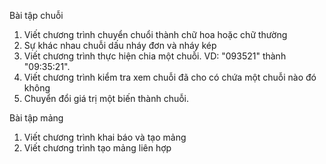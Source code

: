 Bài tập chuỗi
1) Viết chương trình chuyển chuổi thành chữ hoa hoặc chữ thường
2) Sự khác nhau chuỗi dấu nháy đơn và nháy kép
3) Viết chương trình thực hiện chia một chuỗi. VD: "093521" thành "09:35:21".
4) Viết chương trình kiểm tra xem chuỗi đã cho có chứa một chuỗi nào đó không
5) Chuyển đổi giá trị một biến thành chuỗi.

Bài tập mảng
1) Viết chương trình khai báo và tạo mảng
2) Viết chương trình tạo mảng liên hợp